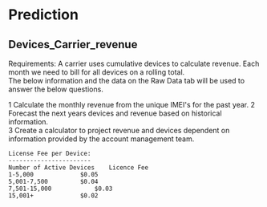 # Prediction

Devices_Carrier_revenue
-----------------------
	
Requirements:
A carrier uses cumulative devices to calculate revenue. Each month we need to bill for all devices on a rolling total.		
The below information and the data on the Raw Data tab will be used to answer the below questions.		
		
1	Calculate the monthly revenue from the unique IMEI's for the past year.	
2	Forecast the next years devices and revenue based on historical information. 	
3	Create a calculator to project revenue and devices dependent on information provided by the account management team. 	
		
		
	License Fee per Device:
	----------------------- 
	Number of Active Devices	Licence Fee
	1-5,000				$0.05 
	5,001-7,500			$0.04 
	7,501-15,000			$0.03 
	15,001+				$0.02 
		

